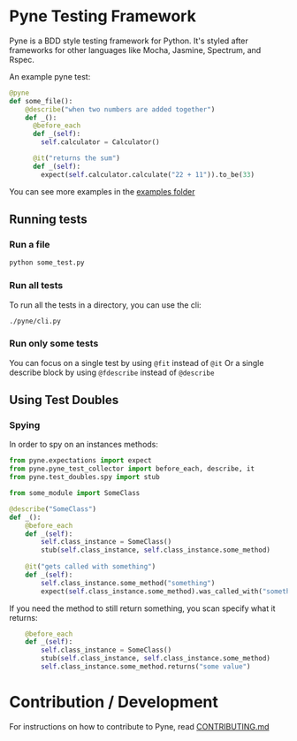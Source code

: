 # Pyne Testing Framework

Pyne is a BDD style testing framework for Python. It's styled after frameworks for other languages like Mocha, Jasmine, Spectrum, and Rspec.

An example pyne test:
```python
@pyne
def some_file():
    @describe("when two numbers are added together")
    def _():
      @before_each
      def _(self):
        self.calculator = Calculator()

      @it("returns the sum")
      def _(self):
        expect(self.calculator.calculate("22 + 11")).to_be(33)
```
You can see more examples in the [examples folder](./examples)

## Running tests
### Run a file

```bash
python some_test.py
```

### Run all tests

To run all the tests in a directory, you can use the cli:
```bash
./pyne/cli.py
```

### Run only some tests

You can focus on a single test by using `@fit` instead of `@it`
Or a single describe block by using `@fdescribe` instead of `@describe`

## Using Test Doubles
### Spying

In order to spy on an instances methods:

```python
from pyne.expectations import expect
from pyne.pyne_test_collector import before_each, describe, it
from pyne.test_doubles.spy import stub

from some_module import SomeClass

@describe("SomeClass")
def _():
    @before_each
    def _(self):
        self.class_instance = SomeClass()
        stub(self.class_instance, self.class_instance.some_method)
    
    @it("gets called with something")
    def _(self):
        self.class_instance.some_method("something")
        expect(self.class_instance.some_method).was_called_with("something")
```

If you need the method to still return something, you scan specify what it returns:

```python
    @before_each
    def _(self):
        self.class_instance = SomeClass()
        stub(self.class_instance, self.class_instance.some_method)
        self.class_instance.some_method.returns("some value")
```
# Contribution / Development

For instructions on how to contribute to Pyne, read [CONTRIBUTING.md](CONTRIBUTING.md)
